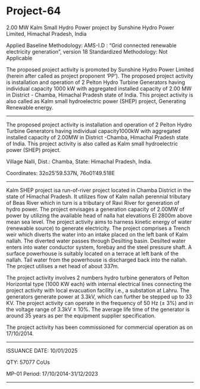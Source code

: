 # Project-64
2.00 MW Kalm Small Hydro Power project by Sunshine Hydro Power Limited, Himachal Pradesh, India

Applied Baseline Methodology:
AMS-I.D : “Grid connected renewable electricity
generation”, version 18
Standardized Methodology: Not Applicable

The proposed project activity is promoted by Sunshine Hydro Power Limited (herein after called as project proponent ‘PP’). The proposed project activity is installation and operation of 2 Pelton Hydro Turbine Generators having individual capacity 1000 kW with aggregated installed capacity of 2.00 MW in District - Chamba, Himachal Pradesh state of India. This project activity is also called as Kalm small hydroelectric power (SHEP) project, Generating Renewable energy.
_________
The proposed project activity is installation and operation of 2 Pelton Hydro Turbine
Generators having individual capacity1000kW with aggregated installed capacity of 2.00MW in District
-Chamba, Himachal Pradesh state of India. This project activity is also called as Kalm small hydroelectric
power (SHEP) project.

Village Nalli, Dist.: Chamba, State: Himachal 
Pradesh, India.

Coordinates: 32o25’59.537N, 76o01’49.518E
___________
Kalm SHEP project isa run-of-river project located in Chamba District in the state of Himachal Pradesh.
It utilizes flow of Kalm nallah perennial tributary of Beas River which in turn is a tributary of Ravi River
for generation of hydro power. The project envisages a generation capacity of 2.00MW of power by
utilizing the available head of nalla hat elevations El 2800m above mean sea level. The project activity
aims to harness kinetic energy of water (renewable source) to generate electricity. The project comprises
a Trench weir which diverts the water into an intake placed on the left bank of Kalm nallah. The diverted
water passes through Desilting basin. Desilted water enters into water conductor system, forebay and the
steel pressure shaft. A surface powerhouse is suitably located on a terrace at left bank of the nallah. Tail
water from the powerhouse is discharged back into the nallah. The project utilises a net head of about
337m. 

The project activity involves 2 numbers hydro turbine generators of Pelton Horizontal type (1000 KW
each) with internal electrical lines connecting the project activity with local evacuation facility i.e., a substation at Lahru. The generators generate power at 3.3kV, which can further be stepped up to 33 KV. The
project activity can operate in the frequency of 50 Hz (± 3%) and in the voltage range of 3.3kV ± 10%.
The average life time of the generator is around 35 years as per the equipment supplier specification.

The project activity has been commissioned for commercial operation as on 17/10/2014.
________________________
ISSUANCE DATE: 10/01/2025

QTY: 57077 CoUs

MP-01 Period: 17/10/2014-31/12/2023
_______________


